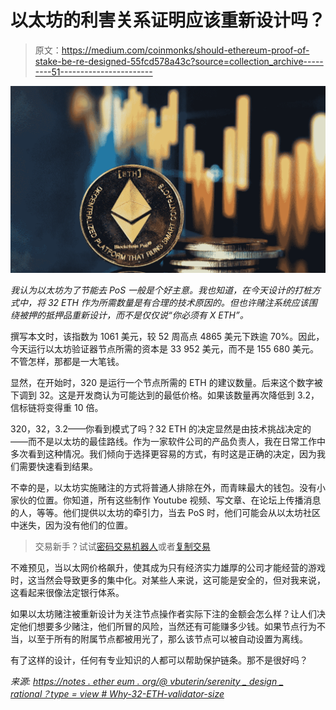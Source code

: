# 以太坊的利害关系证明应该重新设计吗？

> 原文：<https://medium.com/coinmonks/should-ethereum-proof-of-stake-be-re-designed-55fcd578a43c?source=collection_archive---------51----------------------->

![](img/9f746195281dd0436d114ec86a117193.png)

*我认为以太坊为了节能去 PoS 一般是个好主意。我也知道，在今天设计的打桩方式中，将 32 ETH 作为所需数量是有合理的技术原因的。但也许赌注系统应该围绕被押的抵押品重新设计，而不是仅仅说“你必须有 X ETH”。*

撰写本文时，该指数为 1061 美元，较 52 周高点 4865 美元下跌逾 70%。因此，今天运行以太坊验证器节点所需的资本是 33 952 美元，而不是 155 680 美元。不管怎样，那都是一大笔钱。

显然，在开始时，320 是运行一个节点所需的 ETH 的建议数量。后来这个数字被下调到 32。这是开发商认为可能达到的最低价格。如果该数量再次降低到 3.2，信标链将变得重 10 倍。

320，32，3.2——你看到模式了吗？32 ETH 的决定显然是由技术挑战决定的——而不是以太坊的最佳路线。作为一家软件公司的产品负责人，我在日常工作中多次看到这种情况。我们倾向于选择更容易的方式，有时这是正确的决定，因为我们需要快速看到结果。

不幸的是，以太坊实施赌注的方式将普通人排除在外，而青睐最大的钱包。没有小家伙的位置。你知道，所有这些制作 Youtube 视频、写文章、在论坛上传播消息的人，等等。他们提供以太坊的牵引力，当去 PoS 时，他们可能会从以太坊社区中迷失，因为没有他们的位置。

> 交易新手？试试[密码交易机器人](/coinmonks/crypto-trading-bot-c2ffce8acb2a)或者[复制交易](/coinmonks/top-10-crypto-copy-trading-platforms-for-beginners-d0c37c7d698c)

不难预见，当以太网价格飙升，使其成为只有经济实力雄厚的公司才能经营的游戏时，这当然会导致更多的集中化。对某些人来说，这可能是安全的，但对我来说，这看起来很像法定银行体系。

如果以太坊赌注被重新设计为关注节点操作者实际下注的金额会怎么样？让人们决定他们想要多少赌注，他们所冒的风险，当然还有可能赚多少钱。如果节点行为不当，以至于所有的附属节点都被用光了，那么该节点可以被自动设置为离线。

有了这样的设计，任何有专业知识的人都可以帮助保护链条。那不是很好吗？

*来源:* [*https://notes . ether eum . org/@ vbuterin/serenity _ design _ rational？type = view # Why-32-ETH-validator-size*](https://notes.ethereum.org/@vbuterin/serenity_design_rationale?type=view#Why-32-ETH-validator-sizes)
